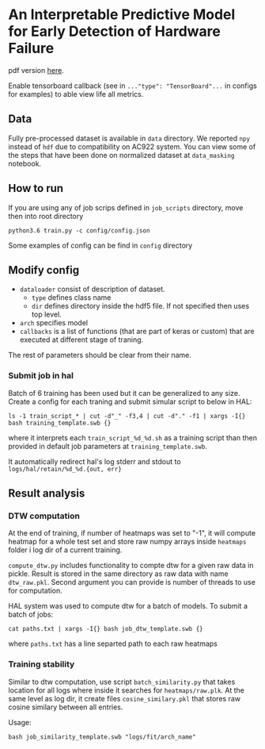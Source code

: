 # An Interpretable Predictive Model for Early Detection of Hardware Failure

pdf version [here](https://github.com/artsiom-svm/interpretable_prediction_hdd/blob/master/An_Interpretable_Predictive_Model_for_EarlyDetection_of_Hardware_Failure.pdf).

Enable tensorboard callback (see in `..."type": "TensorBoard"...` in configs for examples) to able view life all metrics.

## Data

  Fully pre-processed dataset is available in `data` directory. We reported `npy` instead of `hdf` due to compatibility on AC922 system. You can view some of the steps that have been done on normalized dataset at `data_masking` notebook.

## How to run

If you are using any of job scrips defined in `job_scripts` directory, move then into root directory

``python3.6 train.py -c config/config.json``

Some examples of config can be find in `config` directory

## Modify config

* `dataloader` consist of description of dataset.
  * `type` defines class name
  * `dir` defines directory inside the hdf5 file. If not specified then uses top level.
* `arch` specifies model
* `callbacks` is a list of functions (that are part of keras or custom) that are executed at different stage of traning.

The rest of parameters should be clear from their name.

### Submit job in hal

Batch of 6 training has been used but it can be generalized to any size. Create a config for each traning and submit simular script to below in HAL:

```ls -1 train_script_* | cut -d"_" -f3,4 | cut -d"." -f1 | xargs -I{} bash training_template.swb {}```

where it interprets each ``train_script_%d_%d.sh`` as a training script than then provided in default job parameters at ``training_template.swb``.

It automatically redirect hal's log stderr and stdout to ``logs/hal/retain/%d_%d.{out, err}``

## Result analysis

### DTW computation

At the end of training, if number of heatmaps was set to "-1", it will compute heatmap for a whole test set and store raw numpy arrays inside ``heatmaps`` folder i log dir of a current training.

``compute_dtw.py`` includes functionality to compte dtw for a given raw data in pickle. Result is stored in the same directory as raw data with name ``dtw_raw.pkl``. Second argument you can provide is number of threads to use for computation.

HAL system was used to compute dtw for a batch of models. To submit a batch of jobs:

```cat paths.txt | xargs -I{} bash job_dtw_template.swb {}```

where ``paths.txt`` has a line separted path to each raw heatmaps

### Training stability

Similar to dtw computation, use script ``batch_similarity.py`` that takes location for all logs where inside it searches for ``heatmaps/raw.plk``. At the same level as log dir, it create files ``cosine_similary.pkl`` that stores raw cosine similary between all entries.

Usage:

```bash job_similarity_template.swb "logs/fit/arch_name"```
